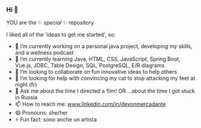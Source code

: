 ### Hi 👋


YOU are the ✨ _special_ ✨ repository 

I liked all of the 'ideas to get me started', so:

- 🔭 I’m currently working on a personal java project, developing my skills, and a wellness podcast
- 🌱 I’m currently learning Java, HTML, CSS, JavaScript, Spring Boot, Vue.js, JDBC, Table Design, SQL, PostgreSQL, E/R diagrams
- 👯 I’m looking to collaborate on fun innovative ideas to help others 
- 🤔 I’m looking for help with convincing my cat to stop attacking my feet at night (fr)
- 💬 Ask me about the time I directed a film! OR....about the time I got stuck in Russia 
- 📫 How to reach me: www.linkedin.com/in/devonmercadante
- 😄 Pronouns: she/her
- ⚡ Fun fact: sono anche un artista 
